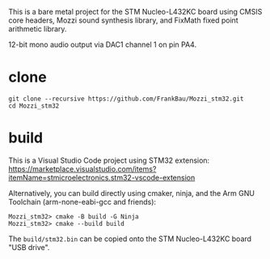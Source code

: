This is a bare metal project for the STM Nucleo-L432KC board using CMSIS core headers, Mozzi sound synthesis library, and FixMath  fixed point arithmetic library.

12-bit mono audio output via DAC1 channel 1 on pin PA4.

# clone
```
git clone --recursive https://github.com/FrankBau/Mozzi_stm32.git
cd Mozzi_stm32
```

# build
This is a Visual Studio Code project using STM32 extension: https://marketplace.visualstudio.com/items?itemName=stmicroelectronics.stm32-vscode-extension

Alternatively, you can build directly using cmaker, ninja, and the Arm GNU Toolchain (arm-none-eabi-gcc and friends):

```
Mozzi_stm32> cmake -B build -G Ninja
Mozzi_stm32> cmake --build build
```

The `build/stm32.bin` can be copied onto the STM Nucleo-L432KC board "USB drive".
